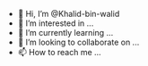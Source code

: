 - 👋 Hi, I’m @Khalid-bin-walid
- 👀 I’m interested in ...
- 🌱 I’m currently learning ...
- 💞️ I’m looking to collaborate on ...
- 📫 How to reach me ...

<!---
Khalid-bin-walid/Khalid-bin-walid is a ✨ special ✨ repository because its `README.md` (this file) appears on your GitHub profile.
You can click the Preview link to take a look at your changes.
--->
